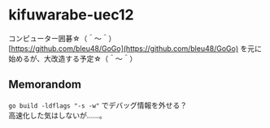 # kifuwarabe-uec12

コンピューター囲碁☆（＾～＾）  
[https://github.com/bleu48/GoGo](https://github.com/bleu48/GoGo) を元に始めるが、大改造する予定☆（＾～＾）  

## Memorandom

`go build -ldflags "-s -w"` でデバッグ情報を外せる？  
高速化した気はしないが……。  
